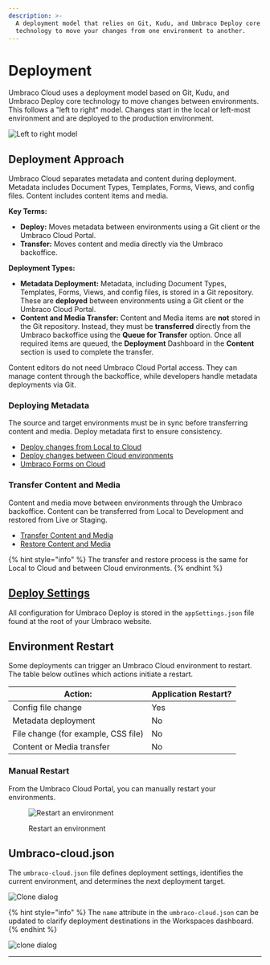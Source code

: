 ```yaml
---
description: >-
  A deployment model that relies on Git, Kudu, and Umbraco Deploy core
  technology to move your changes from one environment to another.
---
```


# Deployment

Umbraco Cloud uses a deployment model based on Git, Kudu, and Umbraco Deploy core technology to move changes between environments. This follows a "left to right" model. Changes start in the local or left-most environment and are deployed to the production environment.

![Left to right model](images/left-to-right.png)

## Deployment Approach

Umbraco Cloud separates metadata and content during deployment. Metadata includes Document Types, Templates, Forms, Views, and config files. Content includes content items and media.

**Key Terms:**

* **Deploy:** Moves metadata between environments using a Git client or the Umbraco Cloud Portal.
* **Transfer:** Moves content and media directly via the Umbraco backoffice.

**Deployment Types:**

* **Metadata Deployment:** Metadata, including Document Types, Templates, Forms, Views, and config files, is stored in a Git repository. These are **deployed** between environments using a Git client or the Umbraco Cloud Portal.
* **Content and Media Transfer:** Content and Media items are **not** stored in the Git repository. Instead, they must be **transferred** directly from the Umbraco backoffice using the **Queue for Transfer** option. Once all required items are queued, the **Deployment** Dashboard in the **Content** section is used to complete the transfer.

Content editors do not need Umbraco Cloud Portal access. They can manage content through the backoffice, while developers handle metadata deployments via Git.

### Deploying Metadata

The source and target environments must be in sync before transferring content and media. Deploy metadata first to ensure consistency.

* [Deploy changes from Local to Cloud](local-to-cloud.md)
* [Deploy changes between Cloud environments](cloud-to-cloud.md)
* [Umbraco Forms on Cloud](umbraco-forms-on-cloud.md)

### Transfer Content and Media

Content and media move between environments through the Umbraco backoffice. Content can be transferred from Local to Development and restored from Live or Staging.

* [Transfer Content and Media](content-transfer.md)
* [Restore Content and Media](restoring-content/)

{% hint style="info" %}
The transfer and restore process is the same for Local to Cloud and between Cloud environments.
{% endhint %}

## [Deploy Settings](https://docs.umbraco.com/umbraco-deploy/deploy-settings)

All configuration for Umbraco Deploy is stored in the `appSettings.json` file found at the root of your Umbraco website.

## Environment Restart

Some deployments can trigger an Umbraco Cloud environment to restart. The table below outlines which actions initiate a restart.

| Action:                             | Application Restart? |
| ----------------------------------- | -------------------- |
| Config file change                  | Yes                  |
| Metadata deployment                 | No                   |
| File change (for example, CSS file) | No                   |
| Content or Media transfer           | No                   |

### Manual Restart

From the Umbraco Cloud Portal, you can manually restart your environments.

<figure><img src="../.gitbook/assets/image (38).png" alt="Restart an environment"><figcaption><p>Restart an environment</p></figcaption></figure>

## Umbraco-cloud.json

The `umbraco-cloud.json` file defines deployment settings, identifies the current environment, and determines the next deployment target.

![Clone dialog](images/Umbraco-cloud-json.png)

{% hint style="info" %}
The `name` attribute in the `umbraco-cloud.json` can be updated to clarify deployment destinations in the Workspaces dashboard.
{% endhint %}

![clone dialog](images/change-env-name-v8.png)

***

